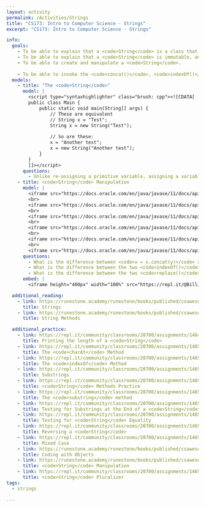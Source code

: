 ```yaml
---
layout: activity
permalink: /Activities/Strings
title: "CS173: Intro to Computer Science - Strings"
excerpt: "CS173: Intro to Computer Science - Strings"

info:
  goals: 
    - To be able to explain that a <code>String</code> is a class that stores text and provides functionality that manipulates that text.
    - To be able to explain that a <code>String</code> is immutable, and that new memory is allocated for a <code>String</code> when it is modified.
    - To be able to create and manipulate a <code>String</code>.
    
    - To be able to invoke the <code>concat()</code>, <code>indexOf()</code>, <code>substring()</code> and <code>replace()</code> methods of a <code>String</code>.
  models:
    - title: "The <code>String</code>"
      model: |
        <script type="syntaxhighlighter" class="brush: cpp"><![CDATA[
        public class Main {
            public static void main(String[] args) {
                // These are equivalent
                // String x = "Test";
                String x = new String("Test");
                
                // So are these:
                x = "Another test";
                x = new String("Another test");
            }
        }
        ]]></script> 
      questions: 
        - Unlike re-assigning a primitive variable, assigning a variable to an object creates a new object.  A <code>String</code> is a class that allocates memory for and stores text. Since String text cannot be reassigned once it is allocated (and must be re-created instead), a <code>String</code> is called an <strong>immutable</strong> object.  Why can’t a <code>String</code> be re-assigned like an <code>int</code> or <code>double</code> can?
    - title: <code>String</code> Manipulation
      model: |
        <iframe src="https://docs.oracle.com/en/java/javase/11/docs/api/java.base/java/lang/String.html#concat(java.lang.String)" width="100%" height="700" style="pointer-events:none;" scrolling="no"></iframe>
        <br>
        <iframe src="https://docs.oracle.com/en/java/javase/11/docs/api/java.base/java/lang/String.html#indexOf(int)" width="100%" height="600" style="pointer-events:none;" scrolling="no"></iframe>
        <br>
        <iframe src="https://docs.oracle.com/en/java/javase/11/docs/api/java.base/java/lang/String.html#indexOf(int,int)" width="100%" height="800" style="pointer-events:none;" scrolling="no"></iframe>
        <br>
        <iframe src="https://docs.oracle.com/en/java/javase/11/docs/api/java.base/java/lang/String.html#replace(char,char)" width="100%" height="700" style="pointer-events:none;" scrolling="no"></iframe>
        <br>
        <iframe src="https://docs.oracle.com/en/java/javase/11/docs/api/java.base/java/lang/String.html#replace(java.lang.CharSequence,java.lang.CharSequence)" width="100%" height="480" style="pointer-events:none;" scrolling="no"></iframe>
        <br>
        <iframe src="https://docs.oracle.com/en/java/javase/11/docs/api/java.base/java/lang/String.html#substring(int,int)" width="100%" height="640" style="pointer-events:none;"></iframe>
      questions: 
        - What is the difference between <code>x = x.concat(y)</code> and <code>x = x + y</code> for <code>String</code> objects <code>x</code> and <code>y</code>?
        - What is the difference between the two <code>indexOf()</code> methods given above? How do you know which version you are calling from a program?
        - What is the difference between the two <code>replace()</code> methods given above?  How do you know which version you are calling from a program?
      embed: |
        <iframe height="400px" width="100%" src="https://repl.it/@BillJr99/JavaFirstExample?lite=true" scrolling="no" frameborder="no" allowtransparency="true" allowfullscreen="true" sandbox="allow-forms allow-pointer-lock allow-popups allow-same-origin allow-scripts allow-modals"></iframe> 

  additional_reading:
    - link: https://runestone.academy/runestone/books/published/csawesome/Unit2-Using-Objects/topic-2-6-strings.htm	
      title: Strings
    - link: https://runestone.academy/runestone/books/published/csawesome/Unit2-Using-Objects/topic-2-7-string-methods.html
      title: String Methods

  additional_practice:
    - link: https://repl.it/community/classrooms/20700/assignments/146459
      title: Printing the length of a <code>String</code>
    - link: https://repl.it/community/classrooms/20700/assignments/146544
      title: The <code>charAt</code> Method
    - link: https://repl.it/community/classrooms/20700/assignments/146534
      title: The <code>indexOf</code> Method
    - link: https://repl.it/community/classrooms/20700/assignments/146536
      title: Substrings
    - link: https://repl.it/community/classrooms/20700/assignments/146558
      title: <code>String</code> Methods Practice
    - link: https://repl.it/community/classrooms/20700/assignments/146561
      title: The <code>substring</code> method
    - link: https://repl.it/community/classrooms/20700/assignments/146555
      title: Testing for Substrings at the End of a <code>String</code>
    - link: https://repl.it/community/classrooms/20700/assignments/146553
      title: Testing for <code>String</code> Equality
    - link: https://repl.it/community/classrooms/20700/assignments/146570
      title: Reversing a <code>String</code>     
    - link: https://repl.it/community/classrooms/20700/assignments/146565
      title: Mixed Case
    - link: https://runestone.academy/runestone/books/published/csawesome/Unit2-Using-Objects/topic-2-12-practice-coding.html
      title: Coding with Objects
    - link: https://runestone.academy/runestone/books/published/csawesome/Unit4-Iteration/FRQstringScrambleA.html
      title: <code>String</code> Manipulation
    - link: https://repl.it/community/classrooms/20700/assignments/146564
      title: <code>String</code> Pluralizer
tags:
  - strings
  
---
```


